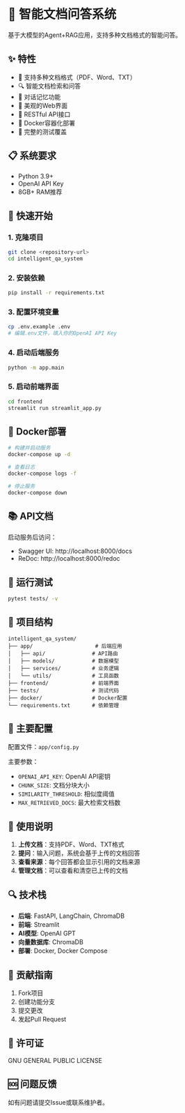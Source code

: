 # 🤖 智能文档问答系统

基于大模型的Agent+RAG应用，支持多种文档格式的智能问答。

## ✨ 特性

- 📄 支持多种文档格式（PDF、Word、TXT）
- 🔍 智能文档检索和问答
- 💬 对话记忆功能
- 🎨 美观的Web界面
- 🚀 RESTful API接口
- 🐳 Docker容器化部署
- 🧪 完整的测试覆盖

## 📋 系统要求

- Python 3.9+
- OpenAI API Key
- 8GB+ RAM推荐

## 🚀 快速开始

### 1. 克隆项目
```bash
git clone <repository-url>
cd intelligent_qa_system
```

### 2. 安装依赖
```bash
pip install -r requirements.txt
```

### 3. 配置环境变量
```bash
cp .env.example .env
# 编辑.env文件，填入你的OpenAI API Key
```

### 4. 启动后端服务
```bash
python -m app.main
```

### 5. 启动前端界面
```bash
cd frontend
streamlit run streamlit_app.py
```

## 🐳 Docker部署

```bash
# 构建并启动服务
docker-compose up -d

# 查看日志
docker-compose logs -f

# 停止服务
docker-compose down
```

## 📚 API文档

启动服务后访问：
- Swagger UI: http://localhost:8000/docs
- ReDoc: http://localhost:8000/redoc

## 🧪 运行测试

```bash
pytest tests/ -v
```

## 📁 项目结构

```
intelligent_qa_system/
├── app/                    # 后端应用
│   ├── api/               # API路由
│   ├── models/            # 数据模型
│   ├── services/          # 业务逻辑
│   └── utils/             # 工具函数
├── frontend/              # 前端界面
├── tests/                 # 测试代码
├── docker/                # Docker配置
└── requirements.txt       # 依赖管理
```

## 🔧 主要配置

配置文件：`app/config.py`

主要参数：
- `OPENAI_API_KEY`: OpenAI API密钥
- `CHUNK_SIZE`: 文档分块大小
- `SIMILARITY_THRESHOLD`: 相似度阈值
- `MAX_RETRIEVED_DOCS`: 最大检索文档数

## 📝 使用说明

1. **上传文档**：支持PDF、Word、TXT格式
2. **提问**：输入问题，系统会基于上传的文档回答
3. **查看来源**：每个回答都会显示引用的文档来源
4. **管理文档**：可以查看和清空已上传的文档

## 🔍 技术栈

- **后端**: FastAPI, LangChain, ChromaDB
- **前端**: Streamlit
- **AI模型**: OpenAI GPT
- **向量数据库**: ChromaDB
- **部署**: Docker, Docker Compose

## 🤝 贡献指南

1. Fork项目
2. 创建功能分支
3. 提交更改
4. 发起Pull Request

## 📄 许可证

GNU GENERAL PUBLIC LICENSE

## 🆘 问题反馈

如有问题请提交Issue或联系维护者。
